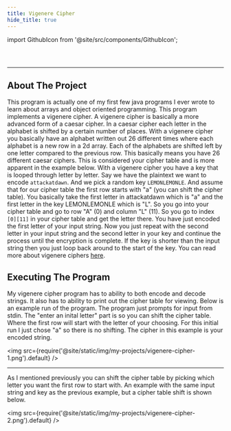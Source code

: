 ```yaml
---
title: Vigenere Cipher
hide_title: true
---
```


import GithubIcon from '@site/src/components/GithubIcon';

<header>
    <GithubIcon title="Vigenere Cipher" link="https://github.com/Logon27/VigenereCipher"/>
</header>

---

## About The Project

This program is actually one of my first few java programs I ever wrote to learn about arrays and object oriented programming. This program implements a vigenere cipher. A vigenere cipher is basically a more advanced form of a caesar cipher. In a caesar cipher each letter in the alphabet is shifted by a certain number of places. With a vigenere cipher you basically have an alphabet written out 26 different times where each alphabet is a new row in a 2d array. Each of the alphabets are shifted left by one letter compared to the previous row. This basically means you have 26 different caesar ciphers. This is considered your cipher table and is more apparent in the example below. With a vigenere cipher you have a key that is looped through letter by letter. Say we have the plaintext we want to encode `attackatdawn`. And we pick a random key `LEMONLEMONLE`. And assume that for our cipher table the first row starts with "a" (you can shift the cipher table). You basically take the first letter in attackatdawn which is "a" and the first letter in the key LEMONLEMONLE which is "L". So you go into your cipher table and go to row "A" (0) and column "L" (11). So you go to index `[0][11]` in your cipher table and get the letter there. You have just encoded the first letter of your input string. Now you just repeat with the second letter in your input string and the second letter in your key and continue the process until the encryption is complete. If the key is shorter than the input string then you just loop back around to the start of the key. You can read more about vigenere ciphers [here](https://en.wikipedia.org/wiki/Vigen%C3%A8re_cipher).

## Executing The Program

My vigenere cipher program has to ability to both encode and decode strings. It also has to ability to print out the cipher table for viewing. Below is an example run of the program. The program just prompts for input from stdin. The "enter an inital letter" part is so you can shift the cipher table. Where the first row will start with the letter of your choosing. For this initial run I just chose "a" so there is no shifting. The cipher in this example is your encoded string.

<img src={require('@site/static/img/my-projects/vigenere-cipher-1.png').default} />

---

As I mentioned previously you can shift the cipher table by picking which letter you want the first row to start with. An example with the same input string and key as the previous example, but a cipher table shift is shown below.

<img src={require('@site/static/img/my-projects/vigenere-cipher-2.png').default} />